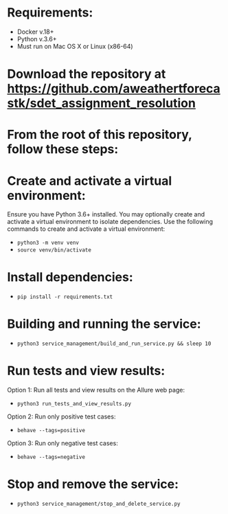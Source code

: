 # Requirements:
- Docker v.18+
- Python v.3.6+
- Must run on Mac OS X or Linux (x86-64) 


# Download the repository at https://github.com/aweathertforecastk/sdet_assignment_resolution


# From the root of this repository, follow these steps:


# Create and activate a virtual environment:
 Ensure you have Python 3.6+ installed. You may optionally create and activate a virtual environment to isolate dependencies. 
 Use the following commands to create and activate a virtual environment:
- `python3 -m venv venv`
- `source venv/bin/activate`


# Install dependencies:
- `pip install -r requirements.txt`


# Building and running the service:
- `python3 service_management/build_and_run_service.py && sleep 10`


# Run tests and view results:
 Option 1: Run all tests and view results on the Allure web page:
- `python3 run_tests_and_view_results.py`

 Option 2: Run only positive test cases:
- `behave --tags=positive`

 Option 3: Run only negative test cases:
- `behave --tags=negative`


# Stop and remove the service:
- `python3 service_management/stop_and_delete_service.py `

